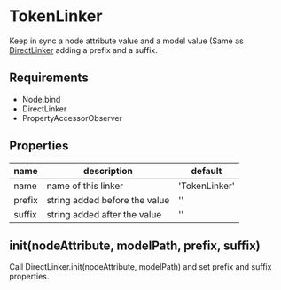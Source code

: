 TokenLinker
=============================

Keep in sync a node attribute value and a model value (Same as [DirectLinker](../DirectLinker) adding a prefix and a suffix.

## Requirements
- Node.bind
- DirectLinker
- PropertyAccessorObserver

## Properties

name | description | default
---- | ----------- | -------------------
name  | name of this linker | 'TokenLinker'
prefix | string added before the value | ''
suffix | string added after the value | ''

## init(nodeAttribute, modelPath, prefix, suffix)

Call DirectLinker.init(nodeAttribute, modelPath) and set prefix and suffix properties.
